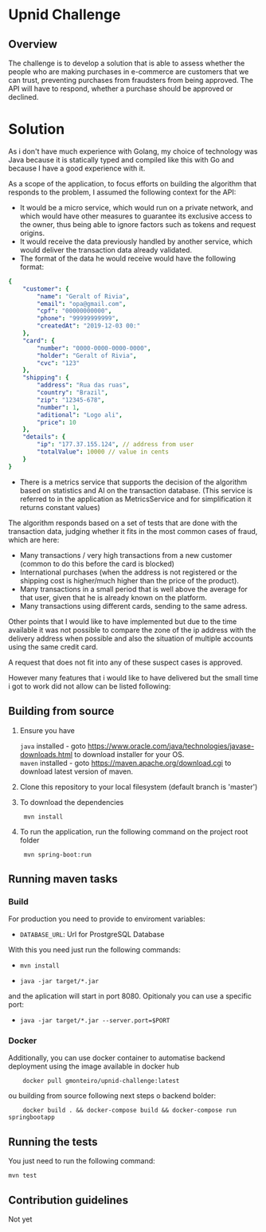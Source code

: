 Upnid Challenge
===========

Overview
--------

The challenge is to develop a solution that is able to assess whether the people who are making purchases in e-commerce are customers that we can trust, preventing purchases from fraudsters from being approved. The API will have to respond, whether a purchase should be approved or declined.


# Solution

As i don't have much experience with Golang, my choice of technology was Java because it is statically typed and compiled like this with Go and because I have a good experience with it.

As a scope of the application, to focus efforts on building the algorithm that responds to the problem, I assumed the following context for the API:

- It would be a micro service, which would run on a private network, and which would have other measures to guarantee its exclusive access to the owner, thus being able to ignore factors such as tokens and request origins.
- It would receive the data previously handled by another service, which would deliver the transaction data already validated.
- The format of the data he would receive would have the following format:

```yaml
{
    "customer": {
        "name": "Geralt of Rivia",
        "email": "opa@gmail.com",
        "cpf": "00000000000",
        "phone": "99999999999",
        "createdAt": "2019-12-03 00:"
    },
    "card": {
        "number": "0000-0000-0000-0000",
        "holder": "Geralt of Rivia",
        "cvc": "123"
    },
    "shipping": {
        "address": "Rua das ruas",
        "country": "Brazil",
        "zip": "12345-678",
        "number": 1,
        "aditional": "Logo ali",
        "price": 10
    },
    "details": {
        "ip": "177.37.155.124", // address from user
        "totalValue": 10000 // value in cents
    }
}
```

- There is a metrics service that supports the decision of the algorithm based on statistics and AI on the transaction database. (This service is referred to in the application as MetricsService and for simplification it returns constant values)

The algorithm responds based on a set of tests that are done with the transaction data, judging whether it fits in the most common cases of fraud, which are here:

- Many transactions / very high transactions from a new customer (common to do this before the card is blocked)
- International purchases (when the address is not registered or the shipping cost is higher/much higher than the price of the product).
- Many transactions in a small period that is well above the average for that user, given that he is already known on the platform.
- Many transactions using different cards, sending to the same adress.

Other points that I would like to have implemented but due to the time available it was not possible to compare the zone of the ip address with the delivery address when possible and also the situation of multiple accounts using the same credit card.

A request that does not fit into any of these suspect cases is approved.

However many features that i would like to have delivered but the small time i got to work did not allow can be listed following:

## Building from source

1. Ensure you have 

   ```java``` installed - goto https://www.oracle.com/java/technologies/javase-downloads.html to download installer for your OS.    
   ```maven``` installed - goto https://maven.apache.org/download.cgi to download latest version of maven.

1. Clone this repository to your local filesystem (default branch is 'master')

1. To download the dependencies
   ```
    mvn install
   ```

1. To run the application, run the following command on the project root folder

   ```
    mvn spring-boot:run
   ```

## Running maven tasks


### Build

For production you need to provide to enviroment variables:

* `DATABASE_URL`: Url for ProstgreSQL Database

With this you need just run the following commands:

* `mvn install`

* `java -jar target/*.jar`

and the aplication will start in port 8080. Opitionaly you can use a specific port:

* `java -jar target/*.jar --server.port=$PORT`

### Docker

Additionally, you can use docker container to automatise backend deployment using the image available in docker hub 

``` 
    docker pull gmonteiro/upnid-challenge:latest
```

ou building from source following next steps o backend bolder:

```
    docker build . && docker-compose build && docker-compose run springbootapp
```


## Running the tests

You just need to run the following command:

`mvn test`


## Contribution guidelines

Not yet